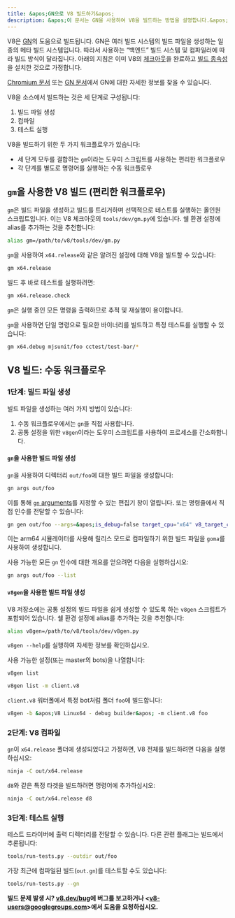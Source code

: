 ```yaml
---
title: &apos;GN으로 V8 빌드하기&apos;
description: &apos;이 문서는 GN을 사용하여 V8을 빌드하는 방법을 설명합니다.&apos;
---
```

V8은 [GN](https://gn.googlesource.com/gn/+/master/docs/)의 도움으로 빌드됩니다. GN은 여러 빌드 시스템의 빌드 파일을 생성하는 일종의 메타 빌드 시스템입니다. 따라서 사용하는 “백엔드” 빌드 시스템 및 컴파일러에 따라 빌드 방식이 달라집니다.
아래의 지침은 이미 V8의 [체크아웃](/docs/source-code)을 완료하고 [빌드 종속성](/docs/build)을 설치한 것으로 가정합니다.

[Chromium 문서](https://www.chromium.org/developers/gn-build-configuration) 또는 [GN 문서](https://gn.googlesource.com/gn/+/master/docs/)에서 GN에 대한 자세한 정보를 찾을 수 있습니다.

V8을 소스에서 빌드하는 것은 세 단계로 구성됩니다:

1. 빌드 파일 생성
1. 컴파일
1. 테스트 실행

V8을 빌드하기 위한 두 가지 워크플로우가 있습니다:

- 세 단계 모두를 결합하는 `gm`이라는 도우미 스크립트를 사용하는 편리한 워크플로우
- 각 단계를 별도로 명령어를 실행하는 수동 워크플로우

## `gm`을 사용한 V8 빌드 (편리한 워크플로우)

`gm`은 빌드 파일을 생성하고 빌드를 트리거하며 선택적으로 테스트를 실행하는 올인원 스크립트입니다. 이는 V8 체크아웃의 `tools/dev/gm.py`에 있습니다. 쉘 환경 설정에 alias를 추가하는 것을 추천합니다:

```bash
alias gm=/path/to/v8/tools/dev/gm.py
```

`gm`을 사용하여 `x64.release`와 같은 알려진 설정에 대해 V8을 빌드할 수 있습니다:

```bash
gm x64.release
```

빌드 후 바로 테스트를 실행하려면:

```bash
gm x64.release.check
```

`gm`은 실행 중인 모든 명령을 출력하므로 추적 및 재실행이 용이합니다.

`gm`을 사용하면 단일 명령으로 필요한 바이너리를 빌드하고 특정 테스트를 실행할 수 있습니다:

```bash
gm x64.debug mjsunit/foo cctest/test-bar/*
```

## V8 빌드: 수동 워크플로우

### 1단계: 빌드 파일 생성

빌드 파일을 생성하는 여러 가지 방법이 있습니다:

1. 수동 워크플로우에서는 `gn`을 직접 사용합니다.
1. 공통 설정을 위한 `v8gen`이라는 도우미 스크립트를 사용하여 프로세스를 간소화합니다.

#### `gn`을 사용한 빌드 파일 생성

`gn`을 사용하여 디렉터리 `out/foo`에 대한 빌드 파일을 생성합니다:

```bash
gn args out/foo
```

이를 통해 [`gn` arguments](https://gn.googlesource.com/gn/+/master/docs/reference.md)를 지정할 수 있는 편집기 창이 열립니다. 또는 명령줄에서 직접 인수를 전달할 수 있습니다:

```bash
gn gen out/foo --args=&apos;is_debug=false target_cpu="x64" v8_target_cpu="arm64" use_goma=true&apos;
```

이는 arm64 시뮬레이터를 사용해 릴리스 모드로 컴파일하기 위한 빌드 파일을 `goma`를 사용하여 생성합니다.

사용 가능한 모든 `gn` 인수에 대한 개요를 얻으려면 다음을 실행하십시오:

```bash
gn args out/foo --list
```

#### `v8gen`을 사용한 빌드 파일 생성

V8 저장소에는 공통 설정의 빌드 파일을 쉽게 생성할 수 있도록 하는 `v8gen` 스크립트가 포함되어 있습니다. 쉘 환경 설정에 alias를 추가하는 것을 추천합니다:

```bash
alias v8gen=/path/to/v8/tools/dev/v8gen.py
```

`v8gen --help`를 실행하여 자세한 정보를 확인하십시오.

사용 가능한 설정(또는 master의 bots)을 나열합니다:

```bash
v8gen list
```

```bash
v8gen list -m client.v8
```

`client.v8` 워터폴에서 특정 bot처럼 폴더 `foo`에 빌드합니다:

```bash
v8gen -b &apos;V8 Linux64 - debug builder&apos; -m client.v8 foo
```

### 2단계: V8 컴파일

`gn`이 `x64.release` 폴더에 생성되었다고 가정하면, V8 전체를 빌드하려면 다음을 실행하십시오:

```bash
ninja -C out/x64.release
```

`d8`와 같은 특정 타겟을 빌드하려면 명령어에 추가하십시오:

```bash
ninja -C out/x64.release d8
```

### 3단계: 테스트 실행

테스트 드라이버에 출력 디렉터리를 전달할 수 있습니다. 다른 관련 플래그는 빌드에서 추론됩니다:

```bash
tools/run-tests.py --outdir out/foo
```

가장 최근에 컴파일된 빌드(`out.gn`)를 테스트할 수도 있습니다:

```bash
tools/run-tests.py --gn
```

**빌드 문제 발생 시? [v8.dev/bug](/bug)에 버그를 보고하거나 &lt;v8-users@googlegroups.com>에서 도움을 요청하십시오.**
